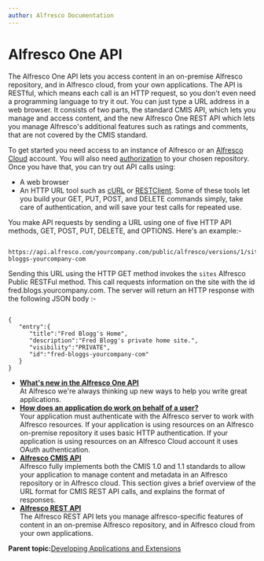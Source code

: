 ```yaml
---
author: Alfresco Documentation
---
```


# Alfresco One API

The Alfresco One API lets you access content in an on-premise Alfresco repository, and in Alfresco cloud, from your own applications. The API is RESTful, which means each call is an HTTP request, so you don't even need a programming language to try it out. You can just type a URL address in a web browser. It consists of two parts, the standard CMIS API, which lets you manage and access content, and the new Alfresco One REST API which lets you manage Alfresco's additional features such as ratings and comments, that are not covered by the CMIS standard.

To get started you need access to an instance of Alfresco or an [Alfresco Cloud](http://cloud.alfresco.com/) account. You will also need [authorization](../concepts/pra-authentication.md) to your chosen repository. Once you have that, you can try out API calls using:

-   A web browser
-   An HTTP URL tool such as [cURL](http://curl.haxx.se/) or [RESTClient](http://restclient.org/). Some of these tools let you build your GET, PUT, POST, and DELETE commands simply, take care of authentication, and will save your test calls for repeated use.

You make API requests by sending a URL using one of five HTTP API methods, GET, POST, PUT, DELETE, and OPTIONS. Here's an example:-

```

https://api.alfresco.com/yourcompany.com/public/alfresco/versions/1/sites/fred-bloggs-yourcompany-com
```

Sending this URL using the HTTP GET method invokes the `sites` Alfresco Public RESTFul method. This call requests information on the site with the id fred.blogs.yourcompany.com. The server will return an HTTP response with the following JSON body :-

```

{
   "entry":{
      "title":"Fred Blogg's Home",
      "description":"Fred Blogg's private home site.",
      "visibility":"PRIVATE",
      "id":"fred-bloggs-yourcompany-com"
   }
}
```

-   **[What's new in the Alfresco One API](../../../pra/1/topics/pra-whats-new.md)**  
At Alfresco we're always thinking up new ways to help you write great applications.
-   **[How does an application do work on behalf of a user?](../../../pra/1/concepts/pra-authentication.md)**  
 Your application must authenticate with the Alfresco server to work with Alfresco resources. If your application is using resources on an Alfresco on-premise repository it uses basic HTTP authentication. If your application is using resources on an Alfresco Cloud account it uses OAuth authentication.
-   **[Alfresco CMIS API](../../../pra/1/topics/cmis-welcome.md)**  
Alfresco fully implements both the CMIS 1.0 and 1.1 standards to allow your application to manage content and metadata in an Alfresco repository or in Alfresco cloud. This section gives a brief overview of the URL format for CMIS REST API calls, and explains the format of responses.
-   **[Alfresco REST API](../../../pra/1/topics/pra-welcome-aara.md)**  
The Alfresco REST API lets you manage alfresco-specific features of content in an on-premise Alfresco repository, and in Alfresco cloud from your own applications.

**Parent topic:**[Developing Applications and Extensions](../../../concepts/dev-applications-extensions-intro.md)

